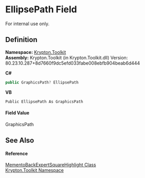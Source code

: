 # EllipsePath Field


For internal use only.



## Definition
**Namespace:** <a href="79d2eac2-21f4-54ff-7552-b20c33c30600.md">Krypton.Toolkit</a>  
**Assembly:** Krypton.Toolkit (in Krypton.Toolkit.dll) Version: 80.23.10.287+8d7660f9dc5efd033fabe008ebfb904beab6d444

**C#**
``` C#
public GraphicsPath? EllipsePath
```
**VB**
``` VB
Public EllipsePath As GraphicsPath
```



#### Field Value
GraphicsPath

## See Also


#### Reference
<a href="637462de-61f1-7cb8-02ad-e749579c4662.md">MementoBackExpertSquareHighlight Class</a>  
<a href="79d2eac2-21f4-54ff-7552-b20c33c30600.md">Krypton.Toolkit Namespace</a>  
